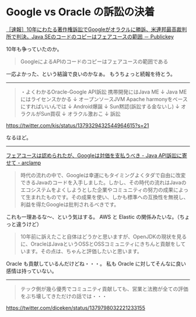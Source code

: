 # Google vs Oracle の訴訟の決着

[［速報］10年にわたる著作権訴訟でGoogleがオラクルに勝訴、米連邦最高裁判所で判決。Java SEのコードのコピーはフェアユースの範囲 － Publickey](https://www.publickey1.jp/blog/21/10googlejava_se.html)

10年も争っていたのか。

> GoogleによるAPIのコードのコピーはフェアユースの範囲である

一応よかった、という結論で良いのかなぁ。
もうちょっと続報を待とう。

---

> ・よくわかるOracle-Google API訴訟
> 携帯開発にはJava ME
> ↓
> Java MEにはライセンスかかる 
> ↓
> オープンソースJVM Apache harmonyをベースにすればいいんでは
> ↓
> Android爆誕
> ↓
> Sun黙認(訴訟する金ないし)
> ↓
> オラクルがSun買収
> ↓
> オラクル激おこ
> ↓
> 訴訟

https://twitter.com/kis/status/1379329432544964615?s=21

なるほど。

---

[フェアユースは認められたが、Googleは対価を支払うべき - Java API訴訟に寄せて - arclamp](http://arclamp.hatenablog.com/entry/2021/04/08/211358)

> 時代の流れの中で、Googleは幸運にもタイミングよくタダで自由に改変できるJavaのコードを入手しました。しかし、その時代の流れはJavaのエコシステムをよくしようとした企業やコミュニティの努力の成果によって生まれたものです。その成果を使い、しかも標準への互換性を無視し、利益を得たGoogleは批判されるべきです。

これも一理あるな〜、という気はする。
AWS と Elastic の関係みたいな。（ちょっと違うけど）

> 10年前に訴えたこと自体はどうかと思いますが、OpenJDKの現状を見るに、OracleはJavaというOSSとOSSコミュニティにきちんと貢献をしています。その点は、ちゃんと評価したいと思います。

Oracle も貢献しているんだけどね・・・。
私も Oracle に対してそんなに良い感情は持っていない。

---

> テック側が幾ら優秀でコミュニティ貢献しても、営業と法務が全ての評価をぶち壊してきただけの話では・・・

https://twitter.com/diceken/status/1379798032221233155
